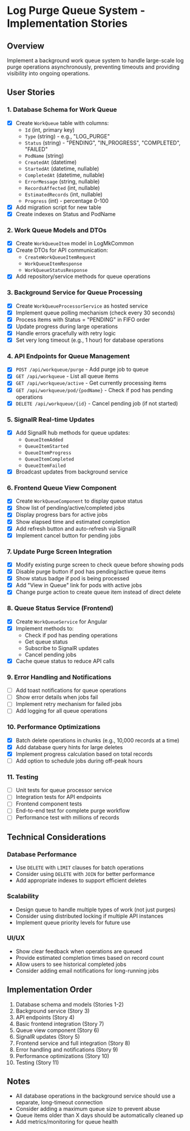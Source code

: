 # Log Purge Queue System - Implementation Stories

## Overview
Implement a background work queue system to handle large-scale log purge operations asynchronously, preventing timeouts and providing visibility into ongoing operations.

## User Stories

### 1. Database Schema for Work Queue
- [x] Create `WorkQueue` table with columns:
  - `Id` (int, primary key)
  - `Type` (string) - e.g., "LOG_PURGE"
  - `Status` (string) - "PENDING", "IN_PROGRESS", "COMPLETED", "FAILED"
  - `PodName` (string)
  - `CreatedAt` (datetime)
  - `StartedAt` (datetime, nullable)
  - `CompletedAt` (datetime, nullable)
  - `ErrorMessage` (string, nullable)
  - `RecordsAffected` (int, nullable)
  - `EstimatedRecords` (int, nullable)
  - `Progress` (int) - percentage 0-100
- [x] Add migration script for new table
- [x] Create indexes on Status and PodName

### 2. Work Queue Models and DTOs
- [x] Create `WorkQueueItem` model in LogMkCommon
- [x] Create DTOs for API communication:
  - `CreateWorkQueueItemRequest`
  - `WorkQueueItemResponse`
  - `WorkQueueStatusResponse`
- [x] Add repository/service methods for queue operations

### 3. Background Service for Queue Processing
- [x] Create `WorkQueueProcessorService` as hosted service
- [x] Implement queue polling mechanism (check every 30 seconds)
- [x] Process items with Status = "PENDING" in FIFO order
- [x] Update progress during large operations
- [x] Handle errors gracefully with retry logic
- [x] Set very long timeout (e.g., 1 hour) for database operations

### 4. API Endpoints for Queue Management
- [x] `POST /api/workqueue/purge` - Add purge job to queue
- [x] `GET /api/workqueue` - List all queue items
- [x] `GET /api/workqueue/active` - Get currently processing items
- [x] `GET /api/workqueue/pod/{podName}` - Check if pod has pending operations
- [x] `DELETE /api/workqueue/{id}` - Cancel pending job (if not started)

### 5. SignalR Real-time Updates
- [x] Add SignalR hub methods for queue updates:
  - `QueueItemAdded`
  - `QueueItemStarted`
  - `QueueItemProgress`
  - `QueueItemCompleted`
  - `QueueItemFailed`
- [x] Broadcast updates from background service

### 6. Frontend Queue View Component
- [x] Create `WorkQueueComponent` to display queue status
- [x] Show list of pending/active/completed jobs
- [x] Display progress bars for active jobs
- [x] Show elapsed time and estimated completion
- [x] Add refresh button and auto-refresh via SignalR
- [x] Implement cancel button for pending jobs

### 7. Update Purge Screen Integration
- [x] Modify existing purge screen to check queue before showing pods
- [x] Disable purge button if pod has pending/active queue items
- [x] Show status badge if pod is being processed
- [x] Add "View in Queue" link for pods with active jobs
- [x] Change purge action to create queue item instead of direct delete

### 8. Queue Status Service (Frontend)
- [x] Create `WorkQueueService` for Angular
- [x] Implement methods to:
  - Check if pod has pending operations
  - Get queue status
  - Subscribe to SignalR updates
  - Cancel pending jobs
- [x] Cache queue status to reduce API calls

### 9. Error Handling and Notifications
- [ ] Add toast notifications for queue operations
- [ ] Show error details when jobs fail
- [ ] Implement retry mechanism for failed jobs
- [ ] Add logging for all queue operations

### 10. Performance Optimizations
- [x] Batch delete operations in chunks (e.g., 10,000 records at a time)
- [x] Add database query hints for large deletes
- [x] Implement progress calculation based on total records
- [ ] Add option to schedule jobs during off-peak hours

### 11. Testing
- [ ] Unit tests for queue processor service
- [ ] Integration tests for API endpoints
- [ ] Frontend component tests
- [ ] End-to-end test for complete purge workflow
- [ ] Performance test with millions of records

## Technical Considerations

### Database Performance
- Use `DELETE` with `LIMIT` clauses for batch operations
- Consider using `DELETE` with `JOIN` for better performance
- Add appropriate indexes to support efficient deletes

### Scalability
- Design queue to handle multiple types of work (not just purges)
- Consider using distributed locking if multiple API instances
- Implement queue priority levels for future use

### UI/UX
- Show clear feedback when operations are queued
- Provide estimated completion times based on record count
- Allow users to see historical completed jobs
- Consider adding email notifications for long-running jobs

## Implementation Order
1. Database schema and models (Stories 1-2)
2. Background service (Story 3)
3. API endpoints (Story 4)
4. Basic frontend integration (Story 7)
5. Queue view component (Story 6)
6. SignalR updates (Story 5)
7. Frontend service and full integration (Story 8)
8. Error handling and notifications (Story 9)
9. Performance optimizations (Story 10)
10. Testing (Story 11)

## Notes
- All database operations in the background service should use a separate, long-timeout connection
- Consider adding a maximum queue size to prevent abuse
- Queue items older than X days should be automatically cleaned up
- Add metrics/monitoring for queue health